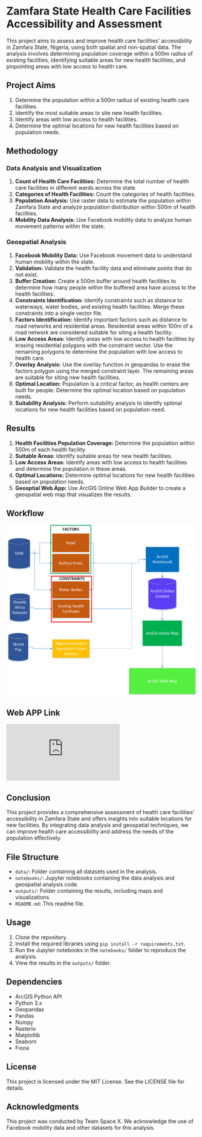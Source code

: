 # Zamfara State Health Care Facilities Accessibility and Assessment
This project aims to assess and improve health care facilities' accessibility in Zamfara State, Nigeria, using both spatial and non-spatial data. The analysis involves determining population coverage within a 500m radius of existing facilities, identifying suitable areas for new health facilities, and pinpointing areas with low access to health care.

## Project Aims
1. Determine the population within a 500m radius of existing health care facilities.
2. Identify the most suitable areas to site new health facilities.
3. Identify areas with low access to health facilities.
4. Determine the optimal locations for new health facilities based on population needs.

## Methodology

### Data Analysis and Visualization
1. **Count of Health Care Facilities:** Determine the total number of health care facilities in different wards across the state.
2. **Categories of Health Facilities:** Count the categories of health facilities.
3. **Population Analysis:** Use raster data to estimate the population within Zamfara State and analyze population distribution within 500m of health facilities.
4. **Mobility Data Analysis:** Use Facebook mobility data to analyze human movement patterns within the state.

### Geospatial Analysis
1. **Facebook Mobility Data:** Use Facebook movement data to understand human mobility within the state.
2. **Validation:** Validate the health facility data and eliminate points that do not exist.
3. **Buffer Creation:** Create a 500m buffer around health facilities to determine how many people within the buffered area have access to the health facilities.
4. **Constraints Identification:** Identify constraints such as distance to waterways, water bodies, and existing health facilities. Merge these constraints into a single vector file.
5. **Factors Identification:** Identify important factors such as distance to road networks and residential areas. Residential areas within 100m of a road network are considered suitable for siting a health facility.
6. **Low Access Areas:** Identify areas with low access to health facilities by erasing residential polygons with the constraint vector. Use the remaining polygons to determine the population with low access to health care.
7. **Overlay Analysis:** Use the overlay function in geopandas to erase the factors polygon using the merged constraint layer. The remaining areas are suitable for siting new health facilities.
8. **Optimal Location:** Population is a critical factor, as health centers are built for people. Determine the optimal location based on population needs.
9. **Suitability Analysis:** Perform suitability analysis to identify optimal locations for new health facilities based on population need.

## Results
1. **Health Facilities Population Coverage:** Determine the population within 500m of each health facility.
2. **Suitable Areas:** Identify suitable areas for new health facilities.
3. **Low Access Areas:** Identify areas with low access to health facilities and determine the population in these areas.
4. **Optimal Locations:** Determine optimal locations for new health facilities based on population needs.
5. **Geosptial Web App:** Use ArcGIS Online Web App Builder to create a geospatial web map that visualizes the results.

## Workflow
![work flow](workflow.png)


## Web APP Link
![WEB MAP](https://africageoportal.maps.arcgis.com/apps/webappviewer/index.html?id=129ec4eac15c42e9878df1361ff55d25)

## Conclusion
This project provides a comprehensive assessment of health care facilities' accessibility in Zamfara State and offers insights into suitable locations for new facilities. By integrating data analysis and geospatial techniques, we can improve health care accessibility and address the needs of the population effectively.

## File Structure
- `data/`: Folder containing all datasets used in the analysis.
- `notebooks/`: Jupyter notebooks containing the data analysis and geospatial analysis code.
- `outputs/`: Folder containing the results, including maps and visualizations.
- `README.md`: This readme file.

## Usage
1. Clone the repository.
2. Install the required libraries using `pip install -r requirements.txt`.
3. Run the Jupyter notebooks in the `notebooks/` folder to reproduce the analysis.
4. View the results in the `outputs/` folder.

## Dependencies
- ArcGIS Python API
- Python 3.x
- Geopandas
- Pandas
- Numpy
- Rasterio
- Matplotlib
- Seaborn
- Fiona


## License
This project is licensed under the MIT License. See the LICENSE file for details.

## Acknowledgments
This project was conducted by Team Space X. We acknowledge the use of Facebook mobility data and other datasets for this analysis.